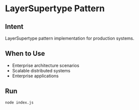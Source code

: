 # LayerSupertype Pattern

## Intent
LayerSupertype pattern implementation for production systems.

## When to Use
- Enterprise architecture scenarios
- Scalable distributed systems
- Enterprise applications

## Run
```bash
node index.js
```
